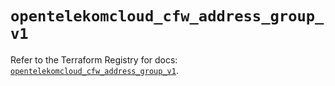# `opentelekomcloud_cfw_address_group_v1`

Refer to the Terraform Registry for docs: [`opentelekomcloud_cfw_address_group_v1`](https://registry.terraform.io/providers/opentelekomcloud/opentelekomcloud/1.36.39/docs/resources/cfw_address_group_v1).
